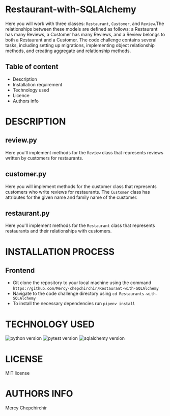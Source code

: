# Restaurant-with-SQLAlchemy
Here you will work with three classes: `Restaurant`, `Customer`, and `Review`.The relationships between these models are defined as follows: a Restaurant has many Reviews, a Customer has many Reviews, and a Review belongs to both a Restaurant and a Customer. The code challenge contains several tasks, including setting up migrations, implementing object relationship methods, and creating aggregate and relationship methods.

## Table of content
* Description 
* Installation requirement
* Technology used
* Licence
* Authors info

# DESCRIPTION
## review.py
Here you'll implement methods for the `Review` class that represents reviews written by customers for restaurants.


## customer.py
Here you will implement methods for the customer class that represents customers who write reviews for restaurants.
The `Customer` class has attributes for the given name and family name of the customer. 


## restaurant.py
Here you'll implement methods for the `Restaurant` class that represents restaurants and their relationships with customers.


# INSTALLATION PROCESS
## Frontend
* Git clone the repository to your local machine using the command `https://github.com/Mercy-chepchirchir/Restaurant-with-SQLAlchemy`
* Navigate to the code challenge directory using `cd Restaurants-with-SQLAlchemy`
* To install the necessary dependencies run `pipenv install`

# TECHNOLOGY USED
![python version](https://img.shields.io/badge/python-3.10.12+-blue.svg)
![pytest version](https://img.shields.io/badge/pytest-7.1.3+-cyan.svg)
![sqlalchemy version](https://img.shields.io/badge/sqlalchemy-2.0%2B-blue.svg)



# LICENSE
MIT license

# AUTHORS INFO
Mercy Chepchirchir
